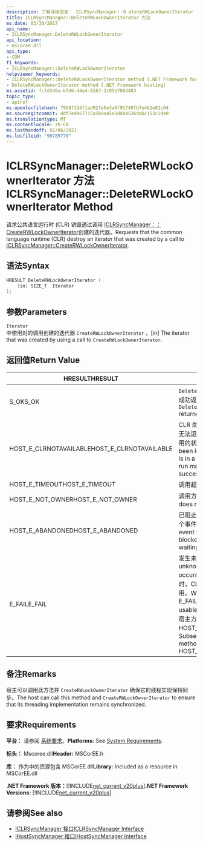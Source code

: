 ```yaml
---
description: 了解详细信息： ICLRSyncManager：:D eleteRWLockOwnerIterator 方法
title: ICLRSyncManager::DeleteRWLockOwnerIterator 方法
ms.date: 03/30/2017
api_name:
- ICLRSyncManager.DeleteRWLockOwnerIterator
api_location:
- mscoree.dll
api_type:
- COM
f1_keywords:
- ICLRSyncManager::DeleteRWLockOwnerIterator
helpviewer_keywords:
- ICLRSyncManager::DeleteRWLockOwnerIterator method [.NET Framework hosting]
- DeleteRWLockOwnerIterator method [.NET Framework hosting]
ms.assetid: fcfd340a-b7d6-44e4-8167-2c05b789d483
topic_type:
- apiref
ms.openlocfilehash: 7968f326f1ad92fe6e3a0f91749fb7e462e81c04
ms.sourcegitcommit: ddf7edb67715a5b9a45e3dd44536dabc153c1de0
ms.translationtype: MT
ms.contentlocale: zh-CN
ms.lasthandoff: 02/06/2021
ms.locfileid: "99789770"
---
```

# <a name="iclrsyncmanagerdeleterwlockowneriterator-method"></a><span data-ttu-id="62f07-103">ICLRSyncManager::DeleteRWLockOwnerIterator 方法</span><span class="sxs-lookup"><span data-stu-id="62f07-103">ICLRSyncManager::DeleteRWLockOwnerIterator Method</span></span>

<span data-ttu-id="62f07-104">请求公共语言运行时 (CLR) 销毁通过调用 [ICLRSyncManager：： CreateRWLockOwnerIterator](iclrsyncmanager-createrwlockowneriterator-method.md)创建的迭代器。</span><span class="sxs-lookup"><span data-stu-id="62f07-104">Requests that the common language runtime (CLR) destroy an iterator that was created by a call to [ICLRSyncManager::CreateRWLockOwnerIterator](iclrsyncmanager-createrwlockowneriterator-method.md).</span></span>  
  
## <a name="syntax"></a><span data-ttu-id="62f07-105">语法</span><span class="sxs-lookup"><span data-stu-id="62f07-105">Syntax</span></span>  
  
```cpp  
HRESULT DeleteRWLockOwnerIterator (  
    [in] SIZE_T  Iterator  
);  
```  
  
## <a name="parameters"></a><span data-ttu-id="62f07-106">参数</span><span class="sxs-lookup"><span data-stu-id="62f07-106">Parameters</span></span>  

 `Iterator`  
 <span data-ttu-id="62f07-107">中使用对的调用创建的迭代器 `CreateRWLockOwnerIterator` 。</span><span class="sxs-lookup"><span data-stu-id="62f07-107">[in] The iterator that was created by using a call to `CreateRWLockOwnerIterator`.</span></span>  
  
## <a name="return-value"></a><span data-ttu-id="62f07-108">返回值</span><span class="sxs-lookup"><span data-stu-id="62f07-108">Return Value</span></span>  
  
|<span data-ttu-id="62f07-109">HRESULT</span><span class="sxs-lookup"><span data-stu-id="62f07-109">HRESULT</span></span>|<span data-ttu-id="62f07-110">说明</span><span class="sxs-lookup"><span data-stu-id="62f07-110">Description</span></span>|  
|-------------|-----------------|  
|<span data-ttu-id="62f07-111">S_OK</span><span class="sxs-lookup"><span data-stu-id="62f07-111">S_OK</span></span>|<span data-ttu-id="62f07-112">`DeleteRWLockOwnerIterator` 已成功返回。</span><span class="sxs-lookup"><span data-stu-id="62f07-112">`DeleteRWLockOwnerIterator` returned successfully.</span></span>|  
|<span data-ttu-id="62f07-113">HOST_E_CLRNOTAVAILABLE</span><span class="sxs-lookup"><span data-stu-id="62f07-113">HOST_E_CLRNOTAVAILABLE</span></span>|<span data-ttu-id="62f07-114">CLR 尚未加载到进程中，或处于无法运行托管代码或成功处理调用的状态。</span><span class="sxs-lookup"><span data-stu-id="62f07-114">The CLR has not been loaded into a process, or is in a state in which it cannot run managed code or successfully process the call.</span></span>|  
|<span data-ttu-id="62f07-115">HOST_E_TIMEOUT</span><span class="sxs-lookup"><span data-stu-id="62f07-115">HOST_E_TIMEOUT</span></span>|<span data-ttu-id="62f07-116">调用超时。</span><span class="sxs-lookup"><span data-stu-id="62f07-116">The call timed out.</span></span>|  
|<span data-ttu-id="62f07-117">HOST_E_NOT_OWNER</span><span class="sxs-lookup"><span data-stu-id="62f07-117">HOST_E_NOT_OWNER</span></span>|<span data-ttu-id="62f07-118">调用方不拥有该锁。</span><span class="sxs-lookup"><span data-stu-id="62f07-118">The caller does not own the lock.</span></span>|  
|<span data-ttu-id="62f07-119">HOST_E_ABANDONED</span><span class="sxs-lookup"><span data-stu-id="62f07-119">HOST_E_ABANDONED</span></span>|<span data-ttu-id="62f07-120">已阻止的线程或纤程正在等待某个事件时，该事件被取消。</span><span class="sxs-lookup"><span data-stu-id="62f07-120">An event was canceled while a blocked thread or fiber was waiting on it.</span></span>|  
|<span data-ttu-id="62f07-121">E_FAIL</span><span class="sxs-lookup"><span data-stu-id="62f07-121">E_FAIL</span></span>|<span data-ttu-id="62f07-122">发生未知的灾难性故障。</span><span class="sxs-lookup"><span data-stu-id="62f07-122">An unknown catastrophic failure occurred.</span></span> <span data-ttu-id="62f07-123">当方法返回 E_FAIL 时，CLR 在该进程内将不再可用。</span><span class="sxs-lookup"><span data-stu-id="62f07-123">When a method returns E_FAIL, the CLR is no longer usable within the process.</span></span> <span data-ttu-id="62f07-124">对宿主方法的后续调用会返回 HOST_E_CLRNOTAVAILABLE。</span><span class="sxs-lookup"><span data-stu-id="62f07-124">Subsequent calls to hosting methods return HOST_E_CLRNOTAVAILABLE.</span></span>|  
  
## <a name="remarks"></a><span data-ttu-id="62f07-125">备注</span><span class="sxs-lookup"><span data-stu-id="62f07-125">Remarks</span></span>  

 <span data-ttu-id="62f07-126">宿主可以调用此方法并 `CreateRWLockOwnerIterator` 确保它的线程实现保持同步。</span><span class="sxs-lookup"><span data-stu-id="62f07-126">The host can call this method and `CreateRWLockOwnerIterator` to ensure that its threading implementation remains synchronized.</span></span>  
  
## <a name="requirements"></a><span data-ttu-id="62f07-127">要求</span><span class="sxs-lookup"><span data-stu-id="62f07-127">Requirements</span></span>  

 <span data-ttu-id="62f07-128">**平台：** 请参阅 [系统要求](../../get-started/system-requirements.md)。</span><span class="sxs-lookup"><span data-stu-id="62f07-128">**Platforms:** See [System Requirements](../../get-started/system-requirements.md).</span></span>  
  
 <span data-ttu-id="62f07-129">**标头：** Mscoree.dll</span><span class="sxs-lookup"><span data-stu-id="62f07-129">**Header:** MSCorEE.h</span></span>  
  
 <span data-ttu-id="62f07-130">**库：** 作为中的资源包含 MSCorEE.dll</span><span class="sxs-lookup"><span data-stu-id="62f07-130">**Library:** Included as a resource in MSCorEE.dll</span></span>  
  
 <span data-ttu-id="62f07-131">**.NET Framework 版本：**[!INCLUDE[net_current_v20plus](../../../../includes/net-current-v20plus-md.md)]</span><span class="sxs-lookup"><span data-stu-id="62f07-131">**.NET Framework Versions:** [!INCLUDE[net_current_v20plus](../../../../includes/net-current-v20plus-md.md)]</span></span>  
  
## <a name="see-also"></a><span data-ttu-id="62f07-132">请参阅</span><span class="sxs-lookup"><span data-stu-id="62f07-132">See also</span></span>

- [<span data-ttu-id="62f07-133">ICLRSyncManager 接口</span><span class="sxs-lookup"><span data-stu-id="62f07-133">ICLRSyncManager Interface</span></span>](iclrsyncmanager-interface.md)
- [<span data-ttu-id="62f07-134">IHostSyncManager 接口</span><span class="sxs-lookup"><span data-stu-id="62f07-134">IHostSyncManager Interface</span></span>](ihostsyncmanager-interface.md)
